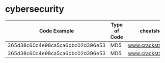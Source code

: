 # cybersecurity

| Code Example | Type of Code | cheatsheet | notes |
|----------|----------|----------|----------|
| 365d38c60c4e98ca5ca6dbc02d396e53 | MD5 | www.crackstation.net | - |
| 365d38c60c4e98ca5ca6dbc02d396e53 | MD5 | www.crackstation.net | - |
